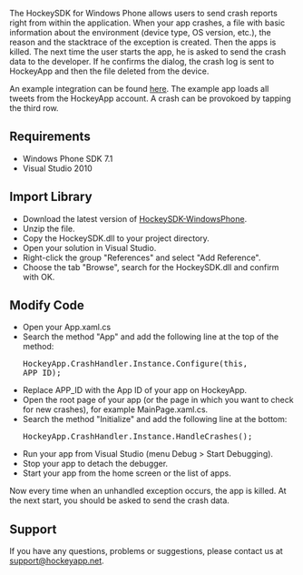 The HockeySDK for Windows Phone allows users to send crash reports right from within the application. When your app crashes, a file with basic information about the environment (device type, OS version, etc.), the reason and the stacktrace of the exception is created. Then the apps is killed. The next time the user starts the app, he is asked to send the crash data to the developer. If he confirms the dialog, the crash log is sent to HockeyApp and then the file deleted from the device.

An example integration can be found [here](https://github.com/codenauts/HockeyAppTweets-WP7). The example app loads all tweets from the HockeyApp account. A crash can be provokoed by tapping the third row.

## Requirements

* Windows Phone SDK 7.1
* Visual Studio 2010

## Import Library

* Download the latest version of [HockeySDK-WindowsPhone](https://github.com/codenauts/HockeySDK-WindowsPhone/downloads).
* Unzip the file.
* Copy the HockeySDK.dll to your project directory.
* Open your solution in Visual Studio.
* Right-click the group "References" and select "Add Reference".
* Choose the tab "Browse", search for the HockeySDK.dll and confirm with OK. 

## Modify Code

* Open your App.xaml.cs
* Search the method "App" and add the following line at the top of the method:<pre>HockeyApp.CrashHandler.Instance.Configure(this, APP_ID);</pre>
* Replace APP_ID with the App ID of your app on HockeyApp.
* Open the root page of your app (or the page in which you want to check for new crashes), for example MainPage.xaml.cs.
* Search the method "Initialize" and add the following line at the bottom:<pre>HockeyApp.CrashHandler.Instance.HandleCrashes();</pre>
* Run your app from Visual Studio (menu Debug > Start Debugging).
* Stop your app to detach the debugger.
* Start your app from the home screen or the list of apps.

Now every time when an unhandled exception occurs, the app is killed. At the next start, you should be asked to send the crash data.

## Support

If you have any questions, problems or suggestions, please contact us at [support@hockeyapp.net](mailto:support@hockeyapp.net).